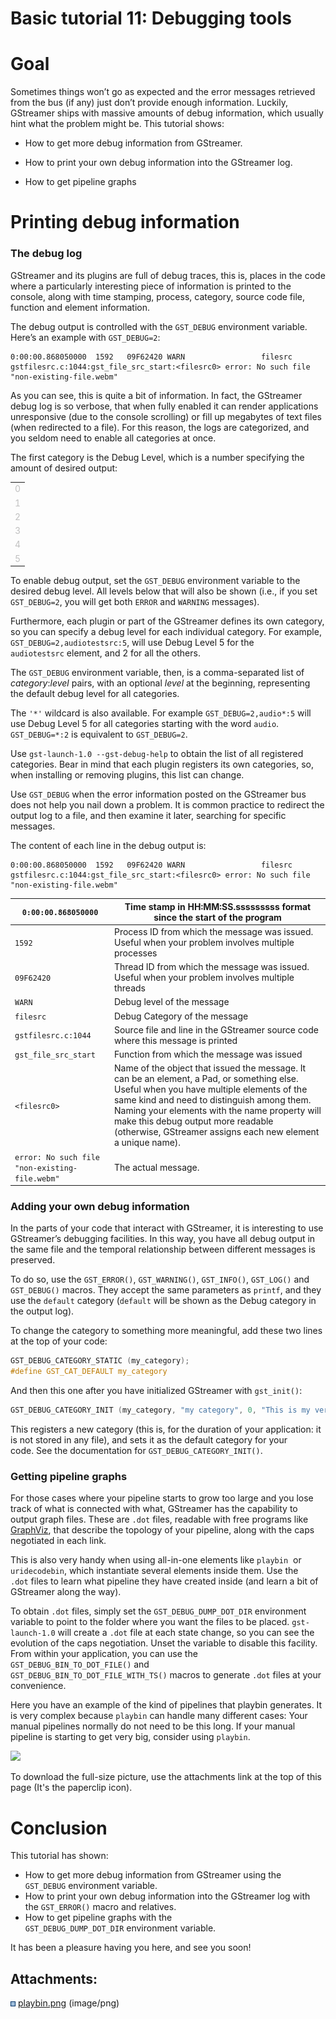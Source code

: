 # Basic tutorial 11: Debugging tools

# Goal

Sometimes things won’t go as expected and the error messages retrieved
from the bus (if any) just don’t provide enough information. Luckily,
GStreamer ships with massive amounts of debug information, which usually
hint what the problem might be. This tutorial shows:

  - How to get more debug information from GStreamer.

  - How to print your own debug information into the GStreamer log.

  - How to get pipeline graphs

# Printing debug information

### The debug log

GStreamer and its plugins are full of debug traces, this is, places in
the code where a particularly interesting piece of information is
printed to the console, along with time stamping, process, category,
source code file, function and element information.

The debug output is controlled with the `GST_DEBUG` environment
variable. Here’s an example with
`GST_DEBUG=2`:

```
0:00:00.868050000  1592   09F62420 WARN                 filesrc gstfilesrc.c:1044:gst_file_src_start:<filesrc0> error: No such file "non-existing-file.webm"
```

As you can see, this is quite a bit of information. In fact, the
GStreamer debug log is so verbose, that when fully enabled it can render
applications unresponsive (due to the console scrolling) or fill up
megabytes of text files (when redirected to a file). For this reason,
the logs are categorized, and you seldom need to enable all categories
at once.

The first category is the Debug Level, which is a number specifying the
amount of desired output:

<table>
<tbody>
<tr class="odd">
<td><span style="color: rgb(192,192,192);">0</span></td>
</tr>
<tr class="even">
<td><span style="color: rgb(192,192,192);">1</span></td>
</tr>
<tr class="odd">
<td><span style="color: rgb(192,192,192);">2</span></td>
</tr>
<tr class="even">
<td><span style="color: rgb(192,192,192);">3</span></td>
</tr>
<tr class="odd">
<td><span style="color: rgb(192,192,192);">4</span></td>
</tr>
<tr class="even">
<td><span style="color: rgb(192,192,192);">5</span></td>
</tr>
</tbody>
</table>

To enable debug output, set the `GST_DEBUG` environment variable to the
desired debug level. All levels below that will also be shown (i.e., if
you set `GST_DEBUG=2`, you will get both `ERROR` and
`WARNING` messages).

Furthermore, each plugin or part of the GStreamer defines its own
category, so you can specify a debug level for each individual category.
For example, `GST_DEBUG=2,audiotestsrc:5`, will use Debug Level 5 for
the `audiotestsrc` element, and 2 for all the others.

The `GST_DEBUG` environment variable, then, is a comma-separated list of
*category*:*level* pairs, with an optional *level* at the beginning,
representing the default debug level for all categories.

The `'*'` wildcard is also available. For example
`GST_DEBUG=2,audio*:5` will use Debug Level 5 for all categories
starting with the word `audio`. `GST_DEBUG=*:2` is equivalent to
`GST_DEBUG=2`.

Use `gst-launch-1.0 --gst-debug-help` to obtain the list of all
registered categories. Bear in mind that each plugin registers its own
categories, so, when installing or removing plugins, this list can
change.

Use `GST_DEBUG` when the error information posted on the GStreamer bus
does not help you nail down a problem. It is common practice to redirect
the output log to a file, and then examine it later, searching for
specific messages.

The content of each line in the debug output
is:

```
0:00:00.868050000  1592   09F62420 WARN                 filesrc gstfilesrc.c:1044:gst_file_src_start:<filesrc0> error: No such file "non-existing-file.webm"
```

<table>
<thead>
<tr class="header">
<th><code>0:00:00.868050000</code></th>
<th>Time stamp in HH:MM:SS.sssssssss format since the start of the program</th>
</tr>
</thead>
<tbody>
<tr class="odd">
<td><code>1592</code></td>
<td>Process ID from which the message was issued. Useful when your problem involves multiple processes</td>
</tr>
<tr class="even">
<td><code>09F62420</code></td>
<td><span>Thread ID from which the message was issued. Useful when your problem involves multiple threads</span></td>
</tr>
<tr class="odd">
<td><code>WARN</code></td>
<td>Debug level of the message</td>
</tr>
<tr class="even">
<td><code>filesrc</code></td>
<td>Debug Category of the message</td>
</tr>
<tr class="odd">
<td><code>gstfilesrc.c:1044</code></td>
<td>Source file and line in the GStreamer source code where this message is printed</td>
</tr>
<tr class="even">
<td><code>gst_file_src_start</code></td>
<td>Function from which the message was issued</td>
</tr>
<tr class="odd">
<td><code>&lt;filesrc0&gt;</code></td>
<td>Name of the object that issued the message. It can be an element, a Pad, or something else. Useful when you have multiple elements of the same kind and need to distinguish among them. Naming your elements with the name property will make this debug output more readable (otherwise, GStreamer assigns each new element a unique name).</td>
</tr>
<tr class="even">
<td><code>error: No such file &quot;non-existing-file.webm&quot;</code></td>
<td>The actual message.</td>
</tr>
</tbody>
</table>

### Adding your own debug information

In the parts of your code that interact with GStreamer, it is
interesting to use GStreamer’s debugging facilities. In this way, you
have all debug output in the same file and the temporal relationship
between different messages is preserved.

To do so, use the `GST_ERROR()`, `GST_WARNING()`, `GST_INFO()`,
`GST_LOG()` and `GST_DEBUG()` macros. They accept the same parameters as
`printf`, and they use the `default` category (`default` will be shown
as the Debug category in the output log).

To change the category to something more meaningful, add these two lines
at the top of your code:

``` c
GST_DEBUG_CATEGORY_STATIC (my_category);
#define GST_CAT_DEFAULT my_category
```

And then this one after you have initialized GStreamer with
`gst_init()`:

``` c
GST_DEBUG_CATEGORY_INIT (my_category, "my category", 0, "This is my very own");
```

This registers a new category (this is, for the duration of your
application: it is not stored in any file), and sets it as the default
category for your code. See the documentation
for `GST_DEBUG_CATEGORY_INIT()`.

### Getting pipeline graphs

For those cases where your pipeline starts to grow too large and you
lose track of what is connected with what, GStreamer has the capability
to output graph files. These are `.dot` files, readable with free
programs like [GraphViz](http://www.graphviz.org), that describe the
topology of your pipeline, along with the caps negotiated in each link.

This is also very handy when using all-in-one elements like `playbin`
 or `uridecodebin`, which instantiate several elements inside them. Use
the `.dot` files to learn what pipeline they have created inside (and
learn a bit of GStreamer along the way).

To obtain `.dot` files, simply set
the `GST_DEBUG_DUMP_DOT_DIR` environment variable to point to the
folder where you want the files to be placed. `gst-launch-1.0` will create
a `.dot` file at each state change, so you can see the evolution of the
caps negotiation. Unset the variable to disable this facility. From
within your application, you can use the
`GST_DEBUG_BIN_TO_DOT_FILE()` and
`GST_DEBUG_BIN_TO_DOT_FILE_WITH_TS()` macros to generate `.dot` files
at your convenience.

Here you have an example of the kind of pipelines that playbin
generates. It is very complex because `playbin` can handle many
different cases: Your manual pipelines normally do not need to be this
long. If your manual pipeline is starting to get very big, consider
using `playbin`.

![](attachments/327830/2424840.png)

To download the full-size picture, use the attachments link at the top
of this page (It's the paperclip icon).

# Conclusion

This tutorial has shown:

  - How to get more debug information from GStreamer using the
    `GST_DEBUG` environment variable.
  - How to print your own debug information into the GStreamer log with
    the `GST_ERROR()` macro and relatives.
  - How to get pipeline graphs with the
    `GST_DEBUG_DUMP_DOT_DIR` environment variable.

It has been a pleasure having you here, and see you soon\!

## Attachments:

![](images/icons/bullet_blue.gif)
[playbin.png](attachments/327830/2424840.png) (image/png)
